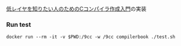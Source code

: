 [低レイヤを知りたい人のためのCコンパイラ作成入門](https://www.sigbus.info/compilerbook)の実装

### Run test
```
docker run --rm -it -v $PWD:/9cc -w /9cc compilerbook ./test.sh
```
